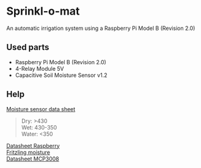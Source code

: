 # Sprinkl-o-mat

An automatic irrigation system using a Raspberry Pi Model B (Revision 2.0) 

## Used parts
- Raspberry Pi Model B (Revision 2.0)
- 4-Relay Module 5V
- Capacitive Soil Moisture Sensor v1.2

## Help
[Moisture sensor data sheet](https://media.digikey.com/pdf/Data%20Sheets/DFRobot%20PDFs/SEN0193_Web.pdf)  
> Dry:   >430  
> Wet:   430-350  
> Water: <350  

[Datasheet Raspberry](https://pi4j.com/1.0/pins/model-a-plus.html)  
[Fritzling moisture](https://tutorials-raspberrypi.de/wp-content/uploads/2015/11/hygrometer_Steckplatine.png)  
[Datasheet MCP3008](https://cdn-shop.adafruit.com/datasheets/MCP3008.pdf)
